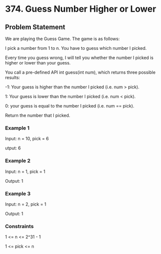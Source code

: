 # 374. Guess Number Higher or Lower

## Problem Statement

We are playing the Guess Game. The game is as follows:

I pick a number from 1 to n. You have to guess which number I picked.

Every time you guess wrong, I will tell you whether the number I picked is higher or lower than your guess.

You call a pre-defined API int guess(int num), which returns three possible results:

-1: Your guess is higher than the number I picked (i.e. num > pick).

1: Your guess is lower than the number I picked (i.e. num < pick).

0: your guess is equal to the number I picked (i.e. num == pick).

Return the number that I picked.

### Example 1

Input: n = 10, pick = 6

utput: 6

### Example 2

Input: n = 1, pick = 1

Output: 1

### Example 3

Input: n = 2, pick = 1

Output: 1

### Constraints

1 <= n <= 2^31 - 1

1 <= pick <= n
